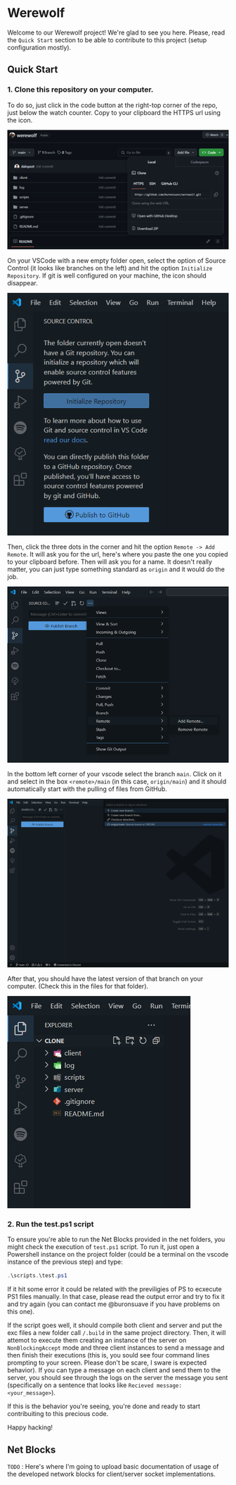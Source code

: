 # Werewolf
Welcome to our Werewolf project! We're glad to see you here.
Please, read the ```Quick Start``` section to be able to contribute to this project (setup configuration mostly).

## Quick Start
### 1. Clone this repository on your computer. 

To do so, just click in the code button at the right-top corner of the repo, just below the watch counter. Copy to your clipboard the HTTPS url using the icon. 

![Clone Button](img/qs_01.png)

On your VSCode with a new empty folder open, select the option of Source Control (it looks like branches on the left) and hit the option ```Initialize Repository```. If git is well configured on your machine, the icon should disappear.

![Init Repository](img/qs_02.png)

Then, click the three dots in the corner and hit the option ```Remote -> Add Remote```. It will ask you for the url, here's where you paste the one you copied to your clipboard before. Then will ask you for a name. It doesn't really matter, you can just type something standard as ```origin``` and it would do the job. 

![Add remote](img/qs_03.png)

In the bottom left corner of your vscode select the branch ```main```. Click on it and select in the box ```<remote>/main``` (in this case, ```origin/main```) and it should automatically start with the pulling of files from GitHub.

![Pull files](img/qs_04.png)

After that, you should have the latest version of that branch on your computer. (Check this in the files for that folder).

![Pull files](img/qs_05.png)

### 2. Run the test.ps1 script

To ensure you're able to run the Net Blocks provided in the net folders, you might check the execution of ```test.ps1``` script. To run it, just open a Powershell instance on the project folder (could be a terminal on the vscode instance of the previous step) and type:
```ps1
.\scripts.\test.ps1
```

If it hit some error it could be related with the previligies of PS to ecxecute PS1 files manually. In that case, please read the output error and try to fix it and try again (you can contact me @buronsuave if you have problems on this one). 

If the script goes well, it should compile both client and server and put the exc files a new folder call ```/.build``` in the same project directory. Then, it will attemot to execute them creating an instance of the server on ```NonBlockingAccept``` mode and three client instances to send a message and then finish their executions (this is, you sould see four command lines prompting to your screen. Please don't be scare, I sware is expected behavior). If you can type a message on each client and send them to the server, you should see through the logs on the server the message you sent (specifically on a sentence that looks like ```Recieved message: <your_message>```).

If this is the behavior you're seeing, you're done and ready to start contribuiting to this precious code. 

Happy hacking!

## Net Blocks

```TODO``` : Here's where I'm going to upload basic documentation of usage of the developed network blocks for client/server socket implementations.